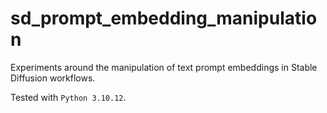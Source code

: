 # sd_prompt_embedding_manipulation

Experiments around the manipulation of text prompt embeddings in Stable Diffusion workflows.

Tested with `Python 3.10.12`.
